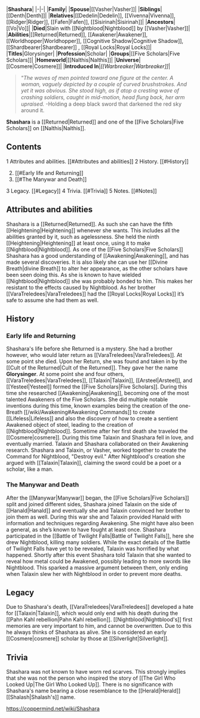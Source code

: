 |**Shashara**|
|-|-|
|**Family**|
|**Spouse**|[[Vasher\|Vasher]]|
|**Siblings**|[[Denth\|Denth]]|
|**Relatives**|[[Dedelin\|Dedelin]], [[Vivenna\|Vivenna]], [[Ridger\|Ridger]], [[Fafen\|Fafen]], [[Sisirinah\|Sisirinah]]|
|**Ancestors**|[[Vo\|Vo]]|
|**Died**|Slain with [[Nightblood\|Nightblood]] by [[Vasher\|Vasher]]|
|**Abilities**|[[Returned\|Returned]], [[Awakener\|Awakener]], [[Worldhopper\|Worldhopper]], [[Cognitive Shadow\|Cognitive Shadow]], [[Shardbearer\|Shardbearer]] , [[Royal Locks\|Royal Locks]]|
|**Titles**|Glorysinger|
|**Profession**|Scholar|
|**Groups**|[[Five Scholars\|Five Scholars]]|
|**Homeworld**|[[Nalthis\|Nalthis]]|
|**Universe**|[[Cosmere\|Cosmere]]|
|**Introduced In**|*[[Warbreaker\|Warbreaker]]*|

>“*The waves of men pointed toward one figure at the center. A woman, vaguely depicted by a couple of curved brushstrokes. And yet it was obvious. She stood high, as if atop a cresting wave of crashing soldiers, caught in mid-motion, head ﬂung back, her arm upraised.*
\-Holding a deep black sword that darkened the red sky around it.


**Shashara** is a [[Returned\|Returned]] and one of the [[Five Scholars\|Five Scholars]] on [[Nalthis\|Nalthis]].

## Contents

1 Attributes and abilities. [[#Attributes and abilities]] 
2 History. [[#History]] 

2. [[#Early life and Returning]] 
2. [[#The Manywar and Death]] 


3 Legacy. [[#Legacy]] 
4 Trivia. [[#Trivia]] 
5 Notes. [[#Notes]] 


## Attributes and abilities
Shashara is a [[Returned\|Returned]]. As such she can have the fifth [[Heightening\|Heightening]] whenever she wants. This includes all the abilities granted by it, such as agelessness. She held the ninth [[Heightening\|Heightening]] at least once, using it to make [[Nightblood\|Nightblood]].
As one of the [[Five Scholars\|Five Scholars]] Shashara has a good understanding of [[Awakening\|Awakening]], and has made several discoveries. It is also likely she can use her [[Divine Breath\|divine Breath]] to alter her appearance, as the other scholars have been seen doing this.
As she is known to have wielded [[Nightblood\|Nightblood]] she was probably bonded to him. This makes her resistant to the effects caused by Nightblood.
As her brother [[VaraTreledees\|VaraTreledees]] had the [[Royal Locks\|Royal Locks]] it’s safe to assume she had them as well.

## History
### Early life and Returning
Shashara's life before she Returned is a mystery. She had a brother however, who would later return as [[VaraTreledees\|VaraTreledees]]. At some point she died.
Upon her Return, she was found and taken in by the [[Cult of the Returned\|Cult of the Returned]]. They gave her the name **Glorysinger**. At some point she and four others, [[VaraTreledees\|VaraTreledees]], [[Talaxin\|Talaxin]], [[Arsteel\|Arsteel]], and [[Yesteel\|Yesteel]] formed the [[Five Scholars\|Five Scholars]]. During this time she researched [[Awakening\|Awakening]], becoming one of the most talented Awakeners of the Five Scholars. She did multiple notable inventions during this time, known examples being the creation of the one-Breath [[/wiki/Awakening#Awakening Commands]] to create [[Lifeless\|Lifeless]] and also the discovery of how to create a sentient Awakened object of steel, leading to the creation of [[Nightblood\|Nightblood]].
Sometime after her first death she traveled the [[Cosmere\|cosmere]].
During this time Talaxin and Shashara fell in love, and eventually married. Talaxin and Shashara collaborated on their Awakening research. Shashara and Talaxin, or Vasher, worked together to create the Command for Nightblood, "Destroy evil." After Nightblood's creation she argued with [[Talaxin\|Talaxin]], claiming the sword could be a poet or a scholar, like a man.

### The Manywar and Death
After the [[Manywar\|Manywar]] began, the [[Five Scholars\|Five Scholars]] split and joined different sides, Shashara joined Talaxin on the side of [[Hanald\|Hanald]] and eventually she and Talaxin convinced her brother to join them as well. During this war she and Talaxin provided Hanald with information and techniques regarding Awakening. She might have also been a general, as she’s known to have fought at least once.
Shashara participated in the [[Battle of Twilight Falls\|Battle of Twilight Falls]], here she drew Nightblood, killing many soldiers. While the exact details of the Battle of Twilight Falls have yet to be revealed, Talaxin was horrified by what happened.
Shortly after this event Shashara told Talaxin that she wanted to reveal how metal could be Awakened, possibly leading to more swords like Nightblood. This sparked a massive argument between them, only ending when Talaxin slew her with Nightblood in order to prevent more deaths.

## Legacy
Due to Shashara's death, [[VaraTreledees\|VaraTreledees]] developed a hate for [[Talaxin\|Talaxin]], which would only end with his death during the [[Pahn Kahl rebellion\|Pahn Kahl rebellion]].
[[Nightblood\|Nightblood's]] first memories are very important to him, and cannot be overwritten. Due to this he always thinks of Shashara as alive.
She is considered an early [[Cosmere\|cosmere]] scholar by those at [[Silverlight\|Silverlight]].

## Trivia
Shashara was not known to have worn red scarves. This strongly implies that she was not the person who inspired the story of [[The Girl Who Looked Up\|The Girl Who Looked Up]].
There is no significance with Shashara's name bearing a close resemblance to the [[Herald\|Herald]] [[Shalash\|Shalash's]] name.


https://coppermind.net/wiki/Shashara